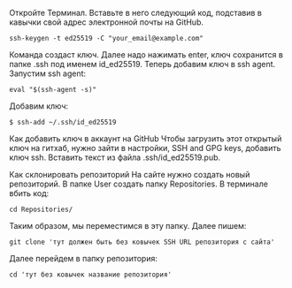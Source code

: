 Откройте Терминал. Вставьте в него следующий код, подставив в кавычки свой адрес электронной почты на GitHub.
```
ssh-keygen -t ed25519 -C "your_email@example.com"
```
Команда создаст ключ. Далее надо нажимать enter, ключ сохранится в папке .ssh под именем id_ed25519. Теперь добавим ключ в ssh agent. Запустим ssh agent:
```
eval "$(ssh-agent -s)"
```
Добавим ключ:
```
$ ssh-add ~/.ssh/id_ed25519
```
Как добавить ключ в аккаунт на GitHub
Чтобы загрузить этот открытый ключ на гитхаб, нужно зайти в настройки, SSH and GPG keys, добавить ключ ssh. Вставить текст из файла .ssh/id_ed25519.pub.

Как склонировать репозиторий
На сайте нужно создать новый репозиторий. В папке User создать папку Repositories. В терминале вбить код:

```
cd Repositories/
```
Таким образом, мы переместимся в эту папку. Далее пишем:
```
git clone 'тут должен быть без ковычек SSH URL репозитория с сайта'
```
Далее перейдем в папку репозитория:
```
cd 'тут без ковычек название репозитория'
```